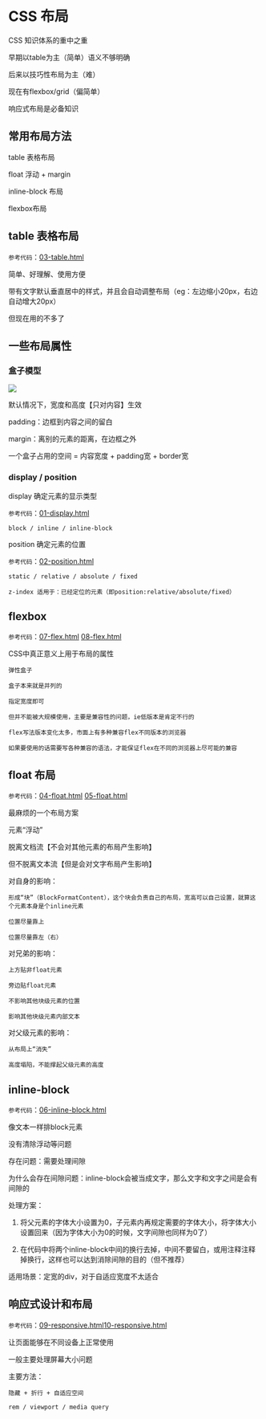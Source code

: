 # CSS 布局

CSS 知识体系的重中之重

早期以table为主（简单）语义不够明确

后来以技巧性布局为主（难）

现在有flexbox/grid（偏简单）

响应式布局是必备知识

## 常用布局方法

table 表格布局

float 浮动 + margin

inline-block 布局

flexbox布局

## table 表格布局

`参考代码`：[03-table.html](https://github.com/ScarlettKK/Learn-About-CSS-/blob/master/CSS%20layout/03-table.html)

简单、好理解、使用方便

带有文字默认垂直居中的样式，并且会自动调整布局（eg：左边缩小20px，右边自动增大20px）

但现在用的不多了

## 一些布局属性

### 盒子模型

<img src="https://img2018.cnblogs.com/blog/1147701/201904/1147701-20190411214956586-94148047.png">

默认情况下，宽度和高度【只对内容】生效

padding：边框到内容之间的留白

margin：离别的元素的距离，在边框之外

一个盒子占用的空间 = 内容宽度 + padding宽 + border宽

### display / position

display 确定元素的显示类型

`参考代码`：[01-display.html](https://github.com/ScarlettKK/Learn-About-CSS-/blob/master/CSS%20layout/01-display.html)

	block / inline / inline-block

position 确定元素的位置

`参考代码`：[02-position.html](https://github.com/ScarlettKK/Learn-About-CSS-/blob/master/CSS%20layout/02-position.html)

	static / relative / absolute / fixed

	z-index 适用于：已经定位的元素（即position:relative/absolute/fixed）

## flexbox

`参考代码`：[07-flex.html](https://github.com/ScarlettKK/Learn-About-CSS-/blob/master/CSS%20layout/08-flex.html) [08-flex.html](https://github.com/ScarlettKK/Learn-About-CSS-/blob/master/CSS%20layout/08-flex.html)

CSS中真正意义上用于布局的属性

	弹性盒子

	盒子本来就是并列的

	指定宽度即可

	但并不能被大规模使用，主要是兼容性的问题，ie低版本是肯定不行的

	flex写法版本变化太多，市面上有多种兼容flex不同版本的浏览器

	如果要使用的话需要写各种兼容的语法，才能保证flex在不同的浏览器上尽可能的兼容

## float 布局

`参考代码`：[04-float.html](https://github.com/ScarlettKK/Learn-About-CSS-/blob/master/CSS%20layout/04-float.html) [05-float.html](https://github.com/ScarlettKK/Learn-About-CSS-/blob/master/CSS%20layout/05-float.html)

最麻烦的一个布局方案

元素“浮动”

脱离文档流【不会对其他元素的布局产生影响】

但不脱离文本流【但是会对文字布局产生影响】

对自身的影响：

	形成“块”（BlockFormatContent），这个块会负责自己的布局，宽高可以自己设置，就算这个元素本身是个inline元素

	位置尽量靠上

	位置尽量靠左（右）

对兄弟的影响：

	上方贴非float元素

	旁边贴float元素

	不影响其他块级元素的位置

	影响其他块级元素内部文本

对父级元素的影响：

	从布局上“消失”

	高度塌陷，不能撑起父级元素的高度

## inline-block

`参考代码`：[06-inline-block.html](https://github.com/ScarlettKK/Learn-About-CSS-/blob/master/CSS%20layout/06-inline-block.html)

像文本一样排block元素

没有清除浮动等问题

存在问题：需要处理间隙

为什么会存在间隙问题：inline-block会被当成文字，那么文字和文字之间是会有间隙的

处理方案：

1. 将父元素的字体大小设置为0，子元素内再规定需要的字体大小，将字体大小设置回来（因为字体大小为0的时候，文字间隙也同样为0了）

2. 在代码中将两个inline-block中间的换行去掉，中间不要留白，或用注释注释掉换行，这样也可以达到消除间隙的目的（但不推荐）

适用场景：定宽的div，对于自适应宽度不太适合

## 响应式设计和布局

`参考代码`：[09-responsive.html](https://github.com/ScarlettKK/Learn-About-CSS-/blob/master/CSS%20layout/09-responsive.html)[10-responsive.html](https://github.com/ScarlettKK/Learn-About-CSS-/blob/master/CSS%20layout/10-responsive.html)

让页面能够在不同设备上正常使用

一般主要处理屏幕大小问题

主要方法：

	隐藏 + 折行 + 自适应空间

	rem / viewport / media query




